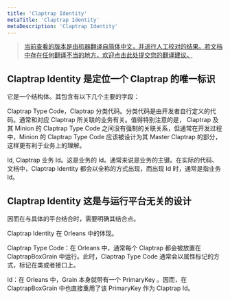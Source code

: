 ```yaml
---
title: 'Claptrap Identity'
metaTitle: 'Claptrap Identity'
metaDescription: 'Claptrap Identity'
---
```


> [当前查看的版本是由机器翻译自简体中文，并进行人工校对的结果。若文档中存在任何翻译不当的地方，欢迎点击此处提交您的翻译建议。](https://crwd.in/newbeclaptrap)

## Claptrap Identity 是定位一个 Claptrap 的唯一标识

它是一个结构体。其包含有以下几个主要的字段：

Claptrap Type Code，Claptrap 分类代码。分类代码是由开发者自行定义的代码。通常和对应 Claptrap 所关联的业务有关。值得特别注意的是， Claptrap 及其 Minion 的 Claptrap Type Code 之间没有强制的关联关系，但通常在开发过程中，Minion 的 Claptrap Type Code 应该被设计为其 Master Claptrap 的部分，这样更有利于业务上的理解。

Id, Claptrap 业务 Id。这是业务的 Id。通常来说是业务的主键。在实际的代码、文档中，Claptrap Identity 都会以全称的方式出现，而出现 Id 时，通常是指业务 Id。

## Claptrap Identity 这是与运行平台无关的设计

因而在与具体的平台结合时，需要明确其结合点。

Claptrap Identity 在 Orleans 中的体现。

Claptrap Type Code：在 Orleans 中，通常每个 Claptrap 都会被放置在 ClaptrapBoxGrain 中运行。此时，Claptrap Type Code 通常会以属性标记的方式，标记在类或者接口上。

Id：在 Orleans 中，Grain 本身就带有一个 PrimaryKey 。因而，在 ClaptrapBoxGrain 中也直接重用了该 PrimaryKey 作为 Claptrap Id。
